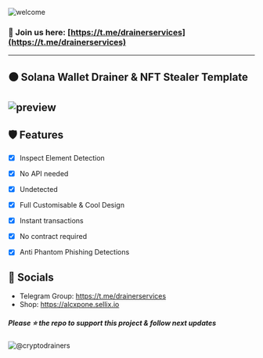 ![welcome](https://ibb.co/6bLfkD8)

### 📩 Join us here: [https://t.me/drainerservices](https://t.me/drainerservices)

----
## ⚫ Solana Wallet Drainer & NFT Stealer Template

![preview](https://cdn.discordapp.com/attachments/975346579215122494/979836524529057832/unknown.png)
----

## 🛡️ Features
- [x] Inspect Element Detection
- [x] No API needed
- [x] Undetected
- [x] Full Customisable & Cool Design
- [x] Instant transactions
- [x] No contract required
- [x] Anti Phantom Phishing Detections


## 🌊 Socials

- Telegram Group: https://t.me/drainerservices
- Shop: https://alcxpone.sellix.io

##### Please ⭐ the repo to support this project & follow next updates
![@cryptodrainers](https://cdn.discordapp.com/attachments/975036883958636557/975057102097743973/unknown.png)
